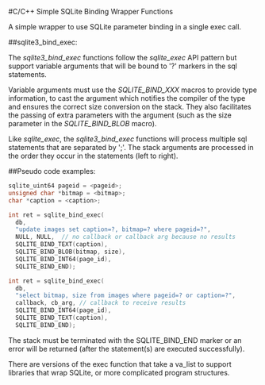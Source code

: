 #C/C++ Simple SQLite Binding Wrapper Functions

A simple wrapper to use SQLite parameter binding in a single exec call. 

##sqlite3_bind_exec:

The *sqlite3_bind_exec* functions follow the *sqlite_exec* API pattern
but support variable arguments that will be bound to '?' markers
in the sql statements.

Variable arguments must use the *SQLITE_BIND_XXX* macros to provide type
information, to cast the argument which notifies the compiler of the type and
ensures the correct size conversion on the stack. They also facilitates
the passing of extra parameters with the argument (such as the size parameter
in the *SQLITE_BIND_BLOB* macro). 

Like *sqlite_exec*, the *sqlite3_bind_exec* functions will process multiple sql 
statements that are separated by ';'. The stack arguments are processed in the
order they occur in the statements (left to right). 

##Pseudo code examples:

```C
sqlite_uint64 pageid = <pageid>;
unsigned char *bitmap = <bitmap>;
char *caption = <caption>;

int ret = sqlite_bind_exec(
  db, 
  "update images set caption=?, bitmap=? where pageid=?", 
  NULL, NULL,  // no callback or callback arg because no results
  SQLITE_BIND_TEXT(caption), 
  SQLITE_BIND_BLOB(bitmap, size), 
  SQLITE_BIND_INT64(page_id), 
  SQLITE_BIND_END);

int ret = sqlite_bind_exec(
  db, 
  "select bitmap, size from images where pageid=? or caption=?", 
  callback, cb_arg, // callback to receive results
  SQLITE_BIND_INT64(page_id), 
  SQLITE_BIND_TEXT(caption), 
  SQLITE_BIND_END);
```

The stack must be terminated with the SQLITE_BIND_END marker or an error
will be returned (after the statement(s) are executed successfully).

There are versions of the exec function that take a va_list to support libraries
that wrap SQLite, or more complicated program structures.

